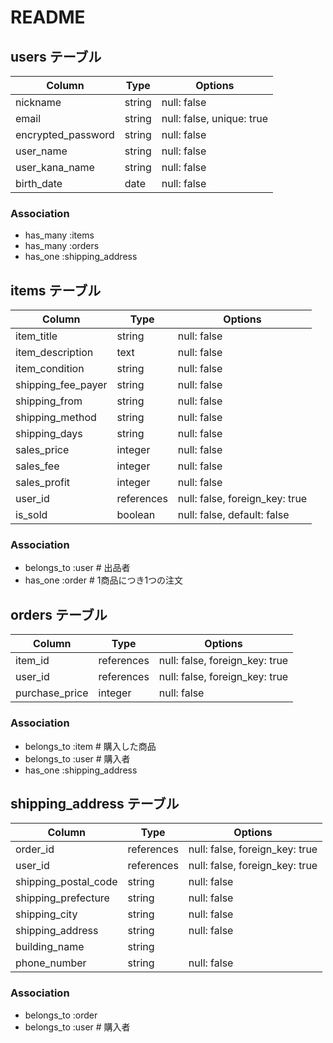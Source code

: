 # README

## users テーブル

| Column             | Type   | Options                   |
| ------------------ | ------ | ------------------------- |
| nickname           | string | null: false               |
| email              | string | null: false, unique: true |
| encrypted_password | string | null: false               |
| user_name          | string | null: false               |
| user_kana_name     | string | null: false               |
| birth_date         | date   | null: false               |


### Association

- has_many :items
- has_many :orders
- has_one :shipping_address


## items テーブル

| Column              | Type        | Options                        |
| ------------------- | ----------  | ------------------------------ |
| item_title          | string      | null: false                    |
| item_description    | text        | null: false                    |
| item_condition      | string      | null: false                    |
| shipping_fee_payer  | string      | null: false                    |
| shipping_from       | string      | null: false                    |
| shipping_method     | string      | null: false                    |
| shipping_days       | string      | null: false                    |
| sales_price         | integer     | null: false                    |
| sales_fee           | integer     | null: false                    |
| sales_profit        | integer     | null: false                    |
| user_id             | references  | null: false, foreign_key: true |
| is_sold             | boolean     | null: false, default: false    |


### Association

- belongs_to :user  # 出品者
- has_one :order    # 1商品につき1つの注文


## orders テーブル

| Column               | Type       | Options                        |
| -------------------- | ---------- | ------------------------------ |
| item_id              | references | null: false, foreign_key: true | 
| user_id              | references | null: false, foreign_key: true | 
| purchase_price       | integer    | null: false                    |

### Association  
- belongs_to :item  # 購入した商品  
- belongs_to :user  # 購入者  
- has_one :shipping_address


## shipping_address テーブル

| Column               | Type       | Options                        |
| -------------------- | ---------- | ------------------------------ |
| order_id             | references | null: false, foreign_key: true | 
| user_id              | references | null: false, foreign_key: true | # 購入者
| shipping_postal_code | string     | null: false                    |
| shipping_prefecture  | string     | null: false                    | 
| shipping_city        | string     | null: false                    |  
| shipping_address     | string     | null: false                    |  
| building_name        | string     |                                |  
| phone_number         | string     | null: false                    |  

### Association  
- belongs_to :order 
- belongs_to :user  # 購入者  
